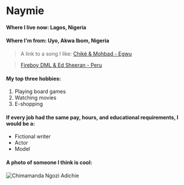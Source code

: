 # Naymie

#### Where I live now: Lagos, Nigeria
#### Where I'm from: Uyo, Akwa Ibom, Nigeria

> A link to a song I like: [Chiké & Mohbad - Egwu](https://youtu.be/scK6RRYEiUY)

> [Fireboy DML & Ed Sheeran - Peru](https://youtu.be/pekzpzNCNDQ)

#### My top three hobbies:
1. Playing board games
1. Watching movies
1. E-shopping

#### If every job had the same pay, hours, and educational requirements, I would be a:

- Fictional writer
- Actor
- Model

#### A photo of someone I think is cool:

![Chimamanda Ngozi Adichie](https://media.premiumtimesng.com/wp-content/files/2022/07/Chimamanda-Ngozi-Adichie.jpg)